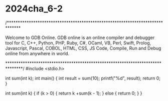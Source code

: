 # 2024cha_6-2
/******************************************************************************

Welcome to GDB Online.
  GDB online is an online compiler and debugger tool for C, C++, Python, PHP, Ruby, 
  C#, OCaml, VB, Perl, Swift, Prolog, Javascript, Pascal, COBOL, HTML, CSS, JS
  Code, Compile, Run and Debug online from anywhere in world.

*******************************************************************************/
#include <stdio.h>

int sum(int k);
int main() {
    int result = sum(10);
    printf("%d", result);
    return 0;
 }

int sum(int k) {
    if (k > 0) {
    return k +sum(k - 1);
    } else {
    return 0;
  }
}
